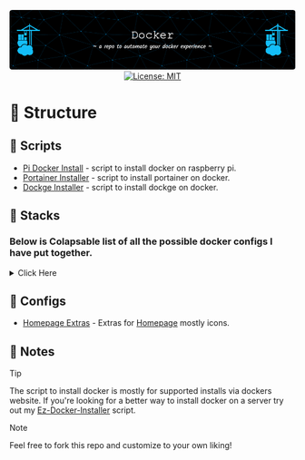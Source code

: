 <p align="center">
  <img src="./assets/images/github-header-image.png" alt="Header">
  <a href="https://opensource.org/licenses/MIT">
    <img src="https://img.shields.io/badge/License-MIT-yellow.svg" alt="License: MIT">
  </a>
</p>

# :link: Structure

## :scroll: Scripts

- [Pi Docker Install](./assets/scripts/pi-docker-install.sh) - script to install docker on raspberry pi.
- [Portainer Installer](./assets/scripts/portainer-install.sh) - script to install portainer on docker.
- [Dockge Installer](./assets/scripts/dockge-install.sh) - script to install dockge on docker.


## :japanese_castle: Stacks

### Below is Colapsable list of all the possible docker configs I have put together.

<details>
<summary> Click Here </summary>

- [FreshRSS](./stacks/freshrss/) - compose file to spin up a freshrss container.
- [Homepage](./stacks/homepage/) - compose stack for homepage and code-server. code-server is used to edit on the fly.
- [Proxy Stack](./stacks/proxy/) - compose stack for cloudflare tunnels and playit.gg agent.
- [Starr Stack](./stacks/starr-stack/) - compose stack to spin up an arr stack.
- [Utility Stack](./stacks/utility/) - compose stack that contains watchtower and dozzle.
- [Vaultwarden](./stacks/vaultwarden/) - compose a file to spin up a vaultwarden container.

</details>

## :file_folder: Configs

- [Homepage Extras](./assets/homepage-extras/) - Extras for [Homepage](https://gethomepage.dev/latest/) mostly icons.



## :memo: Notes

> [!TIP]
> The script to install docker is mostly for supported installs via dockers website. If you're looking for a better way to install docker on a server try out my [Ez-Docker-Installer](https://github.com/ColoredBytes/Ez-Docker-Installer) script.

> [!NOTE]
> Feel free to fork this repo and customize to your own liking!

